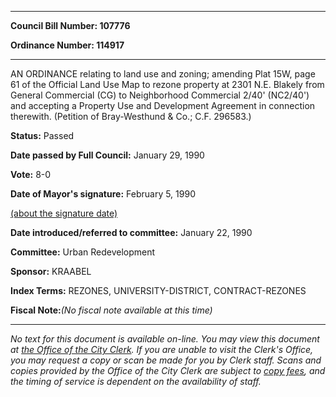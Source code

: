 

********

**Council Bill Number: 107776**
   
**Ordinance Number: 114917**
********

 AN ORDINANCE relating to land use and zoning; amending Plat 15W, page 61 of the Official Land Use Map to rezone property at 2301 N.E. Blakely from General Commercial (CG) to Neighborhood Commercial 2/40' (NC2/40') and accepting a Property Use and Development Agreement in connection therewith. (Petition of Bray-Westhund & Co.; C.F. 296583.)

**Status:** Passed
   
**Date passed by Full Council:** January 29, 1990
   
**Vote:** 8-0
   
**Date of Mayor's signature:** February 5, 1990
   
[(about the signature date)](/~public/approvaldate.htm)
   
   
   
**Date introduced/referred to committee:** January 22, 1990
   
**Committee:** Urban Redevelopment
   
**Sponsor:** KRAABEL
   
   
**Index Terms:** REZONES, UNIVERSITY-DISTRICT, CONTRACT-REZONES

**Fiscal Note:**_(No fiscal note available at this time)_
********

_No text for this document is available on-line. You may view this document at [the Office of the City Clerk](http://www.seattle.gov/leg/clerk/contactUs.htm). If you are unable to visit the Clerk's Office, you may request a copy or scan be made for you by Clerk staff. Scans and copies provided by the Office of the City Clerk are subject to [copy fees](http://clerk.seattle.gov/~public/clerkfees.htm), and the timing of service is dependent on the availability of staff._

